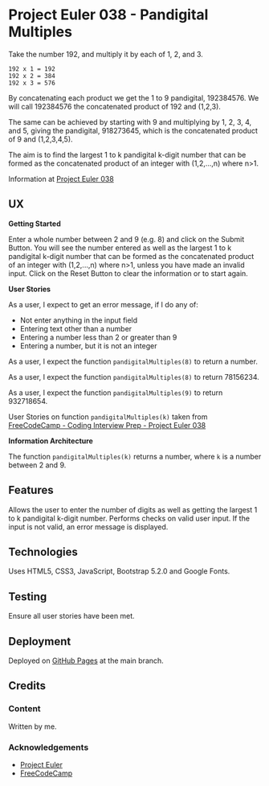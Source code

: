 # Project Euler 038 - Pandigital Multiples

Take the number 192, and multiply it by each of 1, 2, and 3.

    192 x 1 = 192
    192 x 2 = 384
    192 x 3 = 576

By concatenating each product we get the 1 to 9 pandigital, 192384576.  We will call 192384576 the concatenated product of 192 and (1,2,3).

The same can be achieved by starting with 9 and multiplying by 1, 2, 3, 4, and 5, giving the pandigital, 918273645, which is the concatenated product of 9 and (1,2,3,4,5).

The aim is to find the largest 1 to k pandigital k-digit number that can be formed as the concatenated product of an integer with (1,2,...,n) where n>1.

Information at [Project Euler 038](https://projecteuler.net/problem=38)

## UX

**Getting Started**

Enter a whole number between 2 and 9 (e.g. 8) and click on the Submit Button.  You will see the number entered as well as the largest 1 to k pandigital k-digit number that can be formed as the concatenated product of an integer with (1,2,...,n) where n>1, unless you have made an invalid input.  Click on the Reset Button to clear the information or to start again.

**User Stories**

As a user, I expect to get an error message, if I do any of:

- Not enter anything in the input field
- Entering text other than a number
- Entering a number less than 2 or greater than 9
- Entering a number, but it is not an integer

As a user, I expect the function `pandigitalMultiples(8)` to return a number.

As a user, I expect the function `pandigitalMultiples(8)` to return 78156234.

As a user, I expect the function `pandigitalMultiples(9)` to return 932718654.

User Stories on function `pandigitalMultiples(k)` taken from [FreeCodeCamp - Coding Interview Prep - Project Euler 038](https://www.freecodecamp.org/learn/coding-interview-prep/project-euler/problem-38-pandigital-multiples)

**Information Architecture**

The function `pandigitalMultiples(k)` returns a number, where `k` is a number between 2 and 9.

## Features

Allows the user to enter the number of digits as well as getting the largest 1 to k pandigital k-digit number.  Performs checks on valid user input.  If the input is not valid, an error message is displayed.

## Technologies

Uses HTML5, CSS3, JavaScript, Bootstrap 5.2.0 and Google Fonts.

## Testing

Ensure all user stories have been met.

## Deployment

Deployed on [GitHub Pages](https://derektypist.github.io/project-euler-038) at the main branch.

## Credits

### Content

Written by me.

### Acknowledgements

- [Project Euler](https://projecteuler.net)
- [FreeCodeCamp](https://www.freecodecamp.org)

